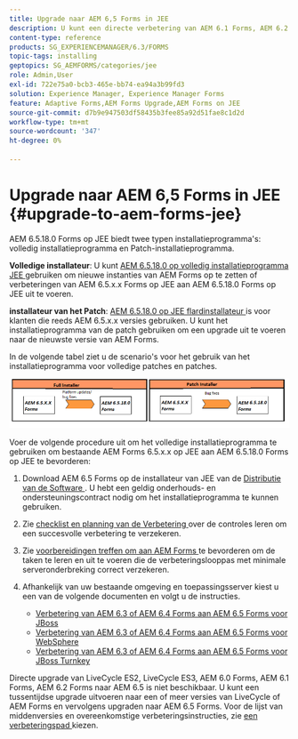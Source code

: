```yaml
---
title: Upgrade naar AEM 6,5 Forms in JEE
description: U kunt een directe verbetering van AEM 6.1 Forms, AEM 6.2 Forms, en LiveCycle ES4 SP1 aan AEM 6.3 Forms uitvoeren.
content-type: reference
products: SG_EXPERIENCEMANAGER/6.3/FORMS
topic-tags: installing
geptopics: SG_AEMFORMS/categories/jee
role: Admin,User
exl-id: 722e75a0-bcb3-465e-bb74-ea94a3b99fd3
solution: Experience Manager, Experience Manager Forms
feature: Adaptive Forms,AEM Forms Upgrade,AEM Forms on JEE
source-git-commit: d7b9e947503df58435b3fee85a92d51fae8c1d2d
workflow-type: tm+mt
source-wordcount: '347'
ht-degree: 0%

---
```


# Upgrade naar AEM 6,5 Forms in JEE {#upgrade-to-aem-forms-jee}

AEM 6.5.18.0 Forms op JEE biedt twee typen installatieprogramma&#39;s: volledig installatieprogramma en Patch-installatieprogramma.

**Volledige installateur**: U kunt [ AEM 6.5.18.0 op volledig installatieprogramma JEE ](https://experienceleague.adobe.com/docs/experience-manager-release-information/aem-release-updates/forms-updates/aem-forms-releases.html?lang=nl-NL) gebruiken om nieuwe instanties van AEM Forms op te zetten of verbeteringen van AEM 6.5.x.x Forms op JEE aan AEM 6.5.18.0 Forms op JEE uit te voeren.

**installateur van het Patch**: [ AEM 6.5.18.0 op JEE flardinstallateur ](https://experienceleague.adobe.com/docs/experience-manager-release-information/aem-release-updates/forms-updates/aem-forms-releases.html?lang=nl-NL) is voor klanten die reeds AEM 6.5.x.x versies gebruiken. U kunt het installatieprogramma van de patch gebruiken om een upgrade uit te voeren naar de nieuwste versie van AEM Forms.

In de volgende tabel ziet u de scenario&#39;s voor het gebruik van het installatieprogramma voor volledige patches en patches.

![ Volledig en het installateursscenario van het Patch ](assets/full-and-patch-installer.png)

Voer de volgende procedure uit om het volledige installatieprogramma te gebruiken om bestaande AEM Forms 6.5.x.x op JEE aan AEM 6.5.18.0 Forms op JEE te bevorderen:

1. Download AEM 6.5 Forms op de installateur van JEE van de [ Distributie van de Software ](https://experience.adobe.com/#/downloads/content/software-distribution/en/aem.html). U hebt een geldig onderhouds- en ondersteuningscontract nodig om het installatieprogramma te kunnen gebruiken.
1. Zie [ checklist en planning van de Verbetering ](https://www.adobe.com/go/learn_aemforms_upgrade_checklist_65) over de controles leren om een succesvolle verbetering te verzekeren.
1. Zie [ voorbereidingen treffen om aan AEM Forms ](https://www.adobe.com/go/learn_aemforms_prepareupgrade_65) te bevorderen om de taken te leren en uit te voeren die de verbeteringslooppas met minimale serveronderbreking correct verzekeren.
1. Afhankelijk van uw bestaande omgeving en toepassingsserver kiest u een van de volgende documenten en volgt u de instructies.

   * [ Verbetering van AEM 6.3 of AEM 6.4 Forms aan AEM 6.5 Forms voor JBoss ](https://www.adobe.com/go/learn_aemforms_upgradeJBoss_65)
   * [ Verbetering van AEM 6.3 of AEM 6.4 Forms aan AEM 6.5 Forms voor WebSphere ](https://www.adobe.com/go/learn_aemforms_upgradeWebSphere_65)
   * [ Verbetering van AEM 6.3 of AEM 6.4 Forms aan AEM 6.5 Forms voor JBoss Turnkey ](https://www.adobe.com/go/learn_aemforms_upgradeTurnkey_65)

Directe upgrade van LiveCycle ES2, LiveCycle ES3, AEM 6.0 Forms, AEM 6.1 Forms, AEM 6.2 Forms naar AEM 6.5 is niet beschikbaar. U kunt een tussentijdse upgrade uitvoeren naar een of meer versies van LiveCycle of AEM Forms en vervolgens upgraden naar AEM 6.5 Forms. Voor de lijst van middenversies en overeenkomstige verbeteringsinstructies, zie [ een verbeteringspad ](upgrade.md) kiezen.
